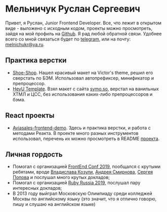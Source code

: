 # Мельничук Руслан Сергеевич
Привет, я Руслан, Junior Frontend Developer. Все, что лежит в открытом виде - выложено с исходным кодом, проекты можно просмотреть, зайдя на мой профиль на [Github](https://github.com/p1xar). Я рад любой обратной связи. Удобнее всего со мной связаться будет по [telegram](t.me/p1xar), или на почту: [melnichukr@ya.ru](mailto:melnichukr@ya.ru).

## Практика верстки
* [Shoe-Shop](https://p1xar.github.io/Shoe-Shop/). Нашел красивый макет на Victor's theme, решил его сверстать по БЭМ. Использовал автопрефиксер, минификатор и препроцессор. 
* [HeyU Template](https://p1xar.github.io/HeyU_Template/). Взял макет с сайта [symo.so](https://symu.co/freebies/templates-4/heyu-psd-template/), верстал на ванильных ХТМЛ и ЦСС, без использования каких-либо препроцессоров и бэма.

## React проекты
* [Aviasales-frontend-demo](http://aviasales-frontend-demo-prod.herokuapp.com). Здесь и практика верстки, и работа с методами Реакта. В проекте много разных инструментов использовал, перечень их можно просмотреть в README [проекта](https://github.com/p1xar/aviasales-frontend-demo). 

## Личная гордость
* Помогал с организацией [FrontEnd Conf 2019](https://frontendconf.ru), пообщался с крутыми ребятами, вроде [Владислава Козули](https://twitter.com/vkozulya), [Андрея Смирнова](https://vk.com/frontendweekend), [Сергея Попова](https://htmlacademy.ru/blog/academy/raccoons/sergey-popov) и послушал много крутых докладов;
* Помогал с организацией [Ruby Russia 2019](https://rubyrussia.club/ru), послушал пару интересных докладов;
* В 2013 году выйграл Московскую Олимпиаду среди колледжей Москвы по английскому языку (это значит, что я отлично говорю, пишу и слушаю на английском языке)
